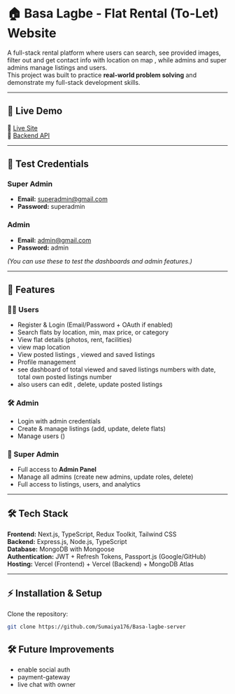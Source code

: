# 🏠 Basa Lagbe - Flat Rental (To-Let) Website

A full-stack rental platform where users can search, see provided images, filter out and get contact info with location on map , while admins and super admins manage listings and users.  
This project was built to practice **real-world problem solving** and demonstrate my full-stack development skills.

---

## 🚀 Live Demo

🔗 [Live Site](https://basa-lagbe.vercel.app/)  
🔗 [Backend API](https://basa-lagbe-server.vercel.app/)

---

## 🔑 Test Credentials

### Super Admin

- **Email:** superadmin@gmail.com
- **Password:** superadmin

### Admin

- **Email:** admin@gmail.com
- **Password:** admin

_(You can use these to test the dashboards and admin features.)_

---

## 📌 Features

### 👨‍💻 Users

- Register & Login (Email/Password + OAuth if enabled)
- Search flats by location, min, max price, or category
- View flat details (photos, rent, facilities)
- view map location
- View posted listings , viewed and saved listings
- Profile management
- see dashboard of total viewed and saved listings numbers with date, total own posted listings number
- also users can edit , delete, update posted listings

### 🛠️ Admin

- Login with admin credentials
- Create & manage listings (add, update, delete flats)
- Manage users ()

### 👑 Super Admin

- Full access to **Admin Panel**
- Manage all admins (create new admins, update roles, delete)
- Full access to listings, users, and analytics

---

## 🛠️ Tech Stack

**Frontend:** Next.js, TypeScript, Redux Toolkit, Tailwind CSS  
**Backend:** Express.js, Node.js, TypeScript  
**Database:** MongoDB with Mongoose  
**Authentication:** JWT + Refresh Tokens, Passport.js (Google/GitHub)  
**Hosting:** Vercel (Frontend) + Vercel (Backend) + MongoDB Atlas

---

## ⚡ Installation & Setup

Clone the repository:

```bash
git clone https://github.com/Sumaiya176/Basa-lagbe-server

```

## 🛠️ Future Improvements

- enable social auth
- payment-gateway
- live chat with owner
